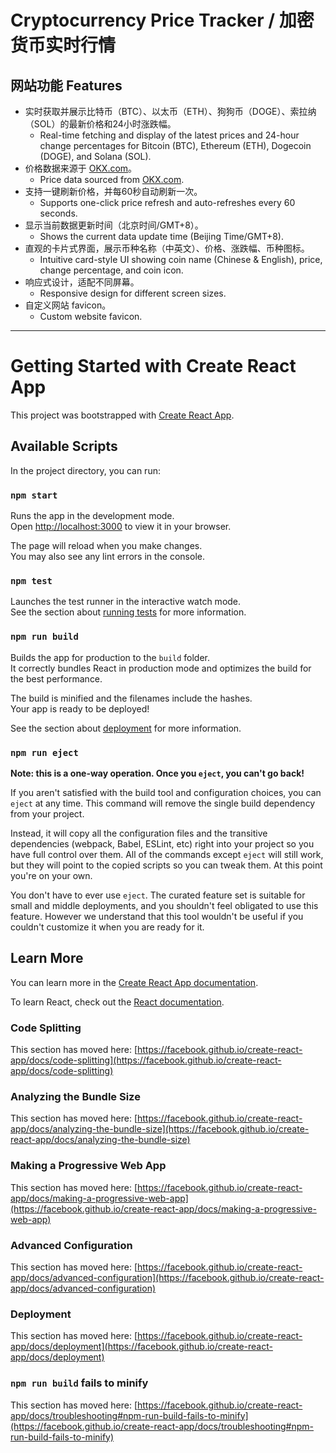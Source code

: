 # Cryptocurrency Price Tracker / 加密货币实时行情

## 网站功能 Features

- 实时获取并展示比特币（BTC）、以太币（ETH）、狗狗币（DOGE）、索拉纳（SOL）的最新价格和24小时涨跌幅。
  - Real-time fetching and display of the latest prices and 24-hour change percentages for Bitcoin (BTC), Ethereum (ETH), Dogecoin (DOGE), and Solana (SOL).
- 价格数据来源于 [OKX.com](https://www.okx.com/zh-hans/price/bitcoin-btc)。
  - Price data sourced from [OKX.com](https://www.okx.com/zh-hans/price/bitcoin-btc).
- 支持一键刷新价格，并每60秒自动刷新一次。
  - Supports one-click price refresh and auto-refreshes every 60 seconds.
- 显示当前数据更新时间（北京时间/GMT+8）。
  - Shows the current data update time (Beijing Time/GMT+8).
- 直观的卡片式界面，展示币种名称（中英文）、价格、涨跌幅、币种图标。
  - Intuitive card-style UI showing coin name (Chinese & English), price, change percentage, and coin icon.
- 响应式设计，适配不同屏幕。
  - Responsive design for different screen sizes.
- 自定义网站 favicon。
  - Custom website favicon.

---

# Getting Started with Create React App

This project was bootstrapped with [Create React App](https://github.com/facebook/create-react-app).

## Available Scripts

In the project directory, you can run:

### `npm start`

Runs the app in the development mode.\
Open [http://localhost:3000](http://localhost:3000) to view it in your browser.

The page will reload when you make changes.\
You may also see any lint errors in the console.

### `npm test`

Launches the test runner in the interactive watch mode.\
See the section about [running tests](https://facebook.github.io/create-react-app/docs/running-tests) for more information.

### `npm run build`

Builds the app for production to the `build` folder.\
It correctly bundles React in production mode and optimizes the build for the best performance.

The build is minified and the filenames include the hashes.\
Your app is ready to be deployed!

See the section about [deployment](https://facebook.github.io/create-react-app/docs/deployment) for more information.

### `npm run eject`

**Note: this is a one-way operation. Once you `eject`, you can't go back!**

If you aren't satisfied with the build tool and configuration choices, you can `eject` at any time. This command will remove the single build dependency from your project.

Instead, it will copy all the configuration files and the transitive dependencies (webpack, Babel, ESLint, etc) right into your project so you have full control over them. All of the commands except `eject` will still work, but they will point to the copied scripts so you can tweak them. At this point you're on your own.

You don't have to ever use `eject`. The curated feature set is suitable for small and middle deployments, and you shouldn't feel obligated to use this feature. However we understand that this tool wouldn't be useful if you couldn't customize it when you are ready for it.

## Learn More

You can learn more in the [Create React App documentation](https://facebook.github.io/create-react-app/docs/getting-started).

To learn React, check out the [React documentation](https://reactjs.org/).

### Code Splitting

This section has moved here: [https://facebook.github.io/create-react-app/docs/code-splitting](https://facebook.github.io/create-react-app/docs/code-splitting)

### Analyzing the Bundle Size

This section has moved here: [https://facebook.github.io/create-react-app/docs/analyzing-the-bundle-size](https://facebook.github.io/create-react-app/docs/analyzing-the-bundle-size)

### Making a Progressive Web App

This section has moved here: [https://facebook.github.io/create-react-app/docs/making-a-progressive-web-app](https://facebook.github.io/create-react-app/docs/making-a-progressive-web-app)

### Advanced Configuration

This section has moved here: [https://facebook.github.io/create-react-app/docs/advanced-configuration](https://facebook.github.io/create-react-app/docs/advanced-configuration)

### Deployment

This section has moved here: [https://facebook.github.io/create-react-app/docs/deployment](https://facebook.github.io/create-react-app/docs/deployment)

### `npm run build` fails to minify

This section has moved here: [https://facebook.github.io/create-react-app/docs/troubleshooting#npm-run-build-fails-to-minify](https://facebook.github.io/create-react-app/docs/troubleshooting#npm-run-build-fails-to-minify)
